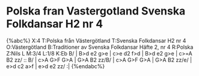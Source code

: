 # Polska fran Vastergotland Svenska Folkdansar H2 nr 4

{%abc%}
X:4
T:Polska från Västergötland
T:Svenska Folkdansar H2 nr 4
O:Västergötland
B:Traditioner av Svenska Folkdansar Häfte 2, nr 4
R:Polska
Z:Nils L
M:3/4
L:1/8
K:Eb
B/ | B>d e2 g>e | c>e d2 f>d | B>d e2 g>e | c>=A B2 zz/ ::
B/ | c>A G>F G>A | G>A B2 zz/B/ | c>A G>F G>A | G>A B2 zz/e/ |
e>d c2 a>f | e>d e2 zz/ :|
{%endabc%}
